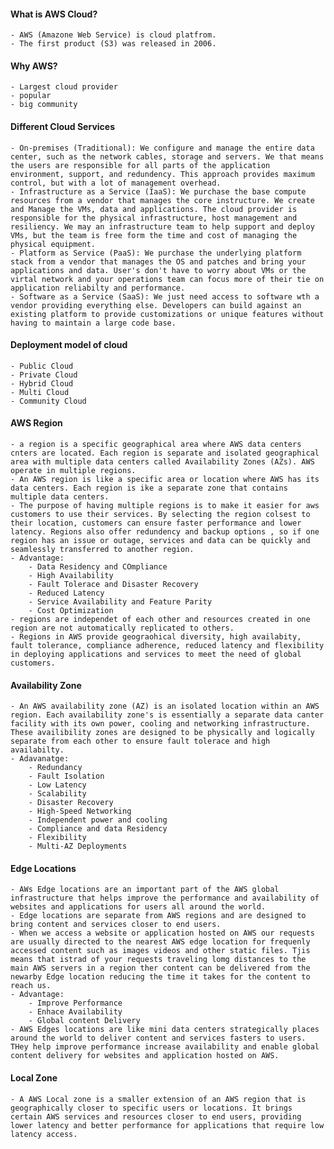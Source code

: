 #### What is AWS Cloud?
	- AWS (Amazone Web Service) is cloud platfrom.
	- The first product (S3) was released in 2006.

#### Why AWS?
	- Largest cloud provider
	- popular
	- big community


#### Different Cloud Services
	- On-premises (Traditional): We configure and manage the entire data center, such as the network cables, storage and servers. We that means the users are responsible for all parts of the application environment, support, and redundency. This approach provides maximum control, but with a lot of management overhead.
	- Infrastructure as a Service (IaaS): We purchase the base compute resources from a vendor that manages the core instructure. We create and Manage the VMs, data and applications. The cloud provider is responsible for the physical infrastructure, host management and resiliency. We may an infrastructure team to help support and deploy VMs, but the team is free form the time and cost of managing the physical equipment.
	- Platform as Service (PaaS): We purchase the underlying platform stack from a vendor that manages the OS and patches and bring your applications and data. User's don't have to worry about VMs or the virtal network and your operations team can focus more of their tie on application reliabilty and performance.
	- Software as a Service (SaaS): We just need access to software wth a vendor providing everything else. Developers can build against an existing platform to provide customizations or unique features without having to maintain a large code base.

#### Deployment model of cloud
	- Public Cloud
	- Private Cloud
	- Hybrid Cloud
	- Multi Cloud
	- Community Cloud
#### AWS Region
	- a region is a specific geographical area where AWS data centers cnters are located. Each region is separate and isolated geographical area with multiple data centers called Availability Zones (AZs). AWS operate in multiple regions.
	- An AWS region is like a specific area or location where AWS has its data centers. Each region is ike a separate zone that contains multiple data centers.
	- The purpose of having multiple regions is to make it easier for aws customers to use their services. By selecting the region colsest to their location, customers can ensure faster performance and lower latency. Regions also offer redundency and backup options , so if one region has an issue or outage, services and data can be quickly and seamlessly transferred to another region.
	- Advantage:
		- Data Residency and COmpliance
		- High Availability
		- Fault Tolerace and Disaster Recovery
		- Reduced Latency
		- Service Availability and Feature Parity
		- Cost Optimization
	- regions are independet of each other and resources created in one region are not automatically replicated to others.
	- Regions in AWS provide geograohical diversity, high availabity, fault tolerance, compliance adherence, reduced latency and flexibility in deploying applications and services to meet the need of global customers.

#### Availability Zone
	- An AWS availability zone (AZ) is an isolated location within an AWS region. Each availability zone's is essentially a separate data canter facility with its own power, cooling and networking infrastructure. These availibility zones are designed to be physically and logically separate from each other to ensure fault tolerace and high availabilty.
	- Adavanatge:
		- Redundancy
		- Fault Isolation
		- Low Latency
		- Scalability	
		- Disaster Recovery
		- High-Speed Networking
		- Independent power and cooling
		- Compliance and data Residency
		- Flexibility
		- Multi-AZ Deployments

#### Edge Locations
	- AWs Edge locations are an important part of the AWS global infrastructure that helps improve the performance and availability of websites and applications for users all around the world. 
	- Edge locations are separate from AWS regions and are designed to bring content and services closer to end users.
	- When we access a website or application hosted on AWS our requests are usually directed to the nearest AWS edge location for frequenly accessed content such as images videos and other static files. Tjis means that istrad of your requests traveling lomg distances to the main AWS servers in a region ther content can be delivered from the newarby Edge location reducing the time it takes for the content to reach us.
	- Advantage:
		- Improve Performance
		- Enhace Availability
		- Global content Delivery
	- AWS Edges locations are like mini data centers strategically places around the world to deliver content and services fasters to users. THey help improve performance increase availability and enable global content delivery for websites and application hosted on AWS.

#### Local Zone
	- A AWS Local zone is a smaller extension of an AWS region that is geographically closer to specific users or locations. It brings certain AWS services and resources closer to end users, providing lower latency and better performance for applications that require low latency access.

